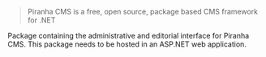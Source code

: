 > Piranha CMS is a free, open source, package based CMS framework for .NET

Package containing the administrative and editorial interface for Piranha CMS. This package needs to be hosted in an ASP.NET web application.